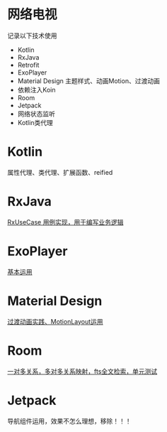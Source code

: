 # 网络电视

记录以下技术使用

+ Kotlin 
+ RxJava
+ Retrofit
+ ExoPlayer
+ Material Design 主题样式、动画Motion、过渡动画 
+ 依赖注入Koin
+ Room
+ Jetpack
+ 网络状态监听
+ Kotlin类代理

# Kotlin

属性代理、类代理、扩展函数、reified

# RxJava

[RxUseCase 用例实现，用于编写业务逻辑](https://github.com/bytebyte6/Rtmp/blob/master/lib_dependency/src/main/java/com/bytebyte6/base/RxEx.kt)

# ExoPlayer

[基本运用](https://github.com/bytebyte6/Rtmp/blob/master/Material%20Design%E7%9A%84%E4%BD%BF%E7%94%A8.md)

# Material Design 

[过渡动画实践、MotionLayout运用](https://github.com/bytebyte6/Rtmp/blob/master/Material%20Design%E7%9A%84%E4%BD%BF%E7%94%A8.md)

# Room

[一对多关系，多对多关系映射，fts全文检索，单元测试](https://github.com/bytebyte6/Rtmp/blob/master/Room%E7%9A%84%E4%BD%BF%E7%94%A8%E5%92%8C%E5%8D%95%E5%85%83%E6%B5%8B%E8%AF%95.md)

# Jetpack

导航组件运用，效果不怎么理想，移除！！！ 

